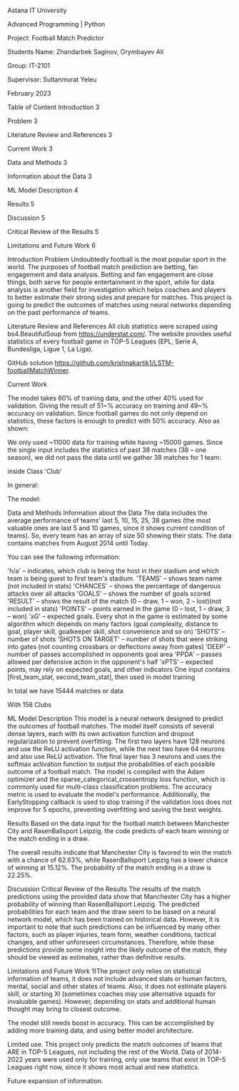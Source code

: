 Astana IT University

Advanced Programming | Python

Project: Football Match Predictor

Students Name: Zhandarbek Saginov, Orymbayev Ali

Group: IT-2101

Supervisor: Sultanmurat Yeleu

February 2023

Table of Content
Introduction 3

Problem 3

Literature Review and References 3

Current Work 3

Data and Methods 3

Information about the Data 3

ML Model Description 4

Results 5

Discussion 5

Critical Review of the Results 5

Limitations and Future Work 6

Introduction
Problem
Undoubtedly football is the most popular sport in the world. The purposes of football match prediction are betting, fan engagement and data analysis. Betting and fan engagement are close things, both serve for people entertainment in the sport, while for data analysis is another field for investigation which helps coaches and players to better estimate their strong sides and prepare for matches. This project is going to predict the outcomes of matches using neural networks depending on the past performance of teams.

Literature Review and References
All club statistics were scraped using bs4.BeautifulSoup from https://understat.com/. The website provides useful statistics of every football game in TOP-5 Leagues (EPL, Serie A, Bundesliga, Ligue 1, La Liga).

GitHub solution https://github.com/krishnakartik1/LSTM-footballMatchWinner.

Current Work

The model takes 60% of training data, and the other 40% used for validation. Giving the result of 51~% accuracy on training and 49~% accuracy on validation. Since football games do not only depend on statistics, these factors is enough to predict with 50% accuracy. Also as shown:



We only used ~11000 data for training while having ~15000 games. Since the single input includes the statistics of past 38 matches (38 – one season), we did not pass the data until we gather 38 matches for 1 team:



inside Class 'Club'

In general:

The model:



Data and Methods
Information about the Data
The data includes the average performance of teams' last 5, 10, 15, 25, 38 games (the most valuable ones are last 5 and 10 games, since it shows current condition of teams). So, every team has an array of size 50 showing their stats. The data contains matches from August 2014 until Today.



You can see the following information:

'h/a' – indicates, which club is being the host in their stadium and which team is being guest to first team's stadium.
'TEAMS' – shows team name (not included in stats)
'CHANCES' – shows the percentage of dangerous attacks over all attacks
'GOALS' – shows the number of goals scored
'RESULT' – shows the result of the match (0 – draw, 1 – won, 2 – lost)(not included in stats)
'POINTS' – points earned in the game (0 – lost, 1 – draw, 3 – won)
'xG' – expected goals. Every shot in the game is estimated by some algorithm which depends on many factors (goal complexity, distance to goal, player skill, goalkeeper skill, shot convenience and so on)
'SHOTS' – number of shots
'SHOTS ON TARGET' – number of shots that were striking into gates (not counting crossbars or deflections away from gates)
'DEEP' – number of passes accomplished in opponents goal area
'PPDA' – passes allowed per defensive action in the opponent's half
'xPTS' – expected points, may rely on expected goals, and other indicators
One input contains [first_team_stat, second_team_stat], then used in model training



In total we have 15444 matches or data



With 158 Clubs

ML Model Description
This model is a neural network designed to predict the outcomes of football matches. The model itself consists of several dense layers, each with its own activation function and dropout regularization to prevent overfitting. The first two layers have 128 neurons and use the ReLU activation function, while the next two have 64 neurons and also use ReLU activation. The final layer has 3 neurons and uses the softmax activation function to output the probabilities of each possible outcome of a football match. The model is compiled with the Adam optimizer and the sparse_categorical_crossentropy loss function, which is commonly used for multi-class classification problems. The accuracy metric is used to evaluate the model's performance. Additionally, the EarlyStopping callback is used to stop training if the validation loss does not improve for 5 epochs, preventing overfitting and saving the best weights.

Results
Based on the data input for the football match between Manchester City and RasenBallsport Leipzig, the code predicts of each team winning or the match ending in a draw.



The overall results indicate that Manchester City is favored to win the match with a chance of 62.63%, while RasenBallsport Leipzig has a lower chance of winning at 15.12%. The probability of the match ending in a draw is 22.25%.

Discussion
Critical Review of the Results
The results of the match predictions using the provided data show that Manchester City has a higher probability of winning than RasenBallsport Leipzig. The predicted probabilities for each team and the draw seem to be based on a neural network model, which has been trained on historical data. However, It is important to note that such predictions can be influenced by many other factors, such as player injuries, team form, weather conditions, tactical changes, and other unforeseen circumstances. Therefore, while these predictions provide some insight into the likely outcome of the match, they should be viewed as estimates, rather than definitive results.

Limitations and Future Work
1)The project only relies on statistical information of teams, it does not include advanced stats or human factors, mental, social and other states of teams. Also, it does not estimate players skill, or starting XI (sometimes coaches may use alternative squads for invaluable games). However, depending on stats and additional human thought may bring to closest outcome.

The model still needs boost in accuracy. This can be accomplished by adding more training data, and using better model architecture.

Limited use. This project only predicts the match outcomes of teams that ARE in TOP-5 Leagues, not including the rest of the World. Data of 2014-2022 years were used only for training, only use teams that exist in TOP-5 Leagues right now, since it shows most actual and new statistics.

Future expansion of information.
